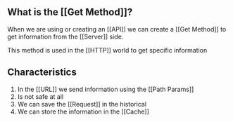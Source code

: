 
## What is the [[Get Method]]?

When we are using or creating an [[API]] we can create a [[Get Method]] to get information from the [[Server]] side.

This method is used in the [[HTTP]] world to get specific information
## Characteristics

1. In the [[URL]] we send information using the [[Path Params]]
2. Is not safe at all
3. We can save the [[Request]] in the historical
4. We can store the information in the [[Cache]]
